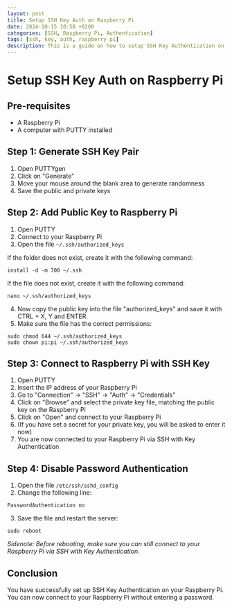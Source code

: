```yaml
---
layout: post
title: Setup SSH Key Auth on Raspberry Pi
date: 2024-10-15 10:58 +0200
categories: [SSH, Raspberry Pi, Authentication]
tags: [ssh, key, auth, raspberry pi]
description: This is a guide on how to setup SSH Key Authentication on a Raspberry Pi.
---
```

# Setup SSH Key Auth on Raspberry Pi
## Pre-requisites
- A Raspberry Pi
- A computer with PUTTY installed

## Step 1: Generate SSH Key Pair
1. Open PUTTYgen
2. Click on "Generate"
3. Move your mouse around the blank area to generate randomness
4. Save the public and private keys

## Step 2: Add Public Key to Raspberry Pi
1. Open PUTTY
2. Connect to your Raspberry Pi
3. Open the file `~/.ssh/authorized_keys`

If the folder does not exist, create it with the following command:
```shell
install -d -m 700 ~/.ssh
```

If the file does not exist, create it with the following command:
```shell
nano ~/.ssh/authorized_keys
```

4. Now copy the public key into the file "authorized_keys" and save it with CTRL + X, Y and ENTER.
5. Make sure the file has the correct permissions:
```shell
sudo chmod 644 ~/.ssh/authorized_keys
sudo chown pi:pi ~/.ssh/authorized_keys
```

## Step 3: Connect to Raspberry Pi with SSH Key
1. Open PUTTY
2. Insert the IP address of your Raspberry Pi
3. Go to "Connection" -> "SSH" -> "Auth" -> "Credentials"
4. Click on "Browse" and select the private key file, matching the public key on the Raspberry Pi
5. Click on "Open" and connect to your Raspberry Pi
6. (If you have set a secret for your private key, you will be asked to enter it now)
7. You are now connected to your Raspberry Pi via SSH with Key Authentication

## Step 4: Disable Password Authentication
1. Open the file `/etc/ssh/sshd_config`
2. Change the following line:
```shell
PasswordAuthentication no
```
3. Save the file and restart the server:
```shell
sudo reboot
```
*Sidenote: Before rebooting, make sure you can still connect to your Raspberry Pi via SSH with Key Authentication.*

## Conclusion
You have successfully set up SSH Key Authentication on your Raspberry Pi. You can now connect to your Raspberry Pi without entering a password.
```

